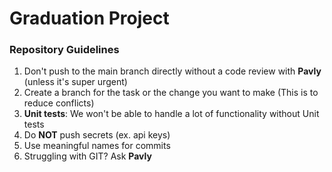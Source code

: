 # Graduation Project
### Repository Guidelines
1) Don't push to the main branch directly without a code review with **Pavly** (unless it's super urgent)
2) Create a branch for the task or the change you want to make (This is to reduce conflicts)
3) **Unit tests**: We won't be able to handle a lot of functionality without Unit tests
4) Do **NOT** push secrets (ex. api keys)
5) Use meaningful names for commits
6) Struggling with GIT? Ask **Pavly**
